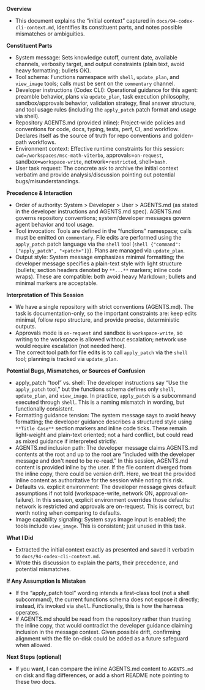 **Overview**
- This document explains the “initial context” captured in `docs/94-codex-cli-context.md`, identifies its constituent parts, and notes possible mismatches or ambiguities.

**Constituent Parts**
- System message: Sets knowledge cutoff, current date, available channels, verbosity target, and output constraints (plain text, avoid heavy formatting; bullets OK).
- Tool schema: Functions namespace with `shell`, `update_plan`, and `view_image` tools; calls must be sent on the `commentary` channel.
- Developer instructions (Codex CLI): Operational guidance for this agent: preamble behavior, plans via `update_plan`, task execution philosophy, sandbox/approvals behavior, validation strategy, final answer structure, and tool usage rules (including the `apply_patch` patch format and usage via shell).
- Repository AGENTS.md (provided inline): Project-wide policies and conventions for code, docs, typing, tests, perf, CI, and workflow. Declares itself as the source of truth for repo conventions and golden-path workflows.
- Environment context: Effective runtime constraints for this session: `cwd=/workspaces/msc-math-viterbo`, approvals=`on-request`, sandbox=`workspace-write`, network=`restricted`, shell=`bash`.
- User task request: The concrete ask to archive the initial context verbatim and provide analysis/discussion pointing out potential bugs/misunderstandings.

**Precedence & Interaction**
- Order of authority: System > Developer > User > AGENTS.md (as stated in the developer instructions and AGENTS.md spec). AGENTS.md governs repository conventions; system/developer messages govern agent behavior and tool usage.
- Tool invocation: Tools are defined in the “functions” namespace; calls must be emitted on `commentary`. File edits are performed using the `apply_patch` patch language via the `shell` tool (`shell {"command":["apply_patch", "<patch>"]}`). Plans are managed via `update_plan`.
- Output style: System message emphasizes minimal formatting; the developer message specifies a plain-text style with light structure (bullets; section headers denoted by `**...**` markers; inline code wraps). These are compatible: both avoid heavy Markdown; bullets and minimal markers are acceptable.

**Interpretation of This Session**
- We have a single repository with strict conventions (AGENTS.md). The task is documentation-only, so the important constraints are: keep edits minimal, follow repo structure, and provide precise, deterministic outputs.
- Approvals mode is `on-request` and sandbox is `workspace-write`, so writing to the workspace is allowed without escalation; network use would require escalation (not needed here).
- The correct tool path for file edits is to call `apply_patch` via the `shell` tool; planning is tracked via `update_plan`.

**Potential Bugs, Mismatches, or Sources of Confusion**
- apply_patch “tool” vs. shell: The developer instructions say “Use the `apply_patch` tool,” but the functions schema defines only `shell`, `update_plan`, and `view_image`. In practice, `apply_patch` is a subcommand executed through `shell`. This is a naming mismatch in wording, but functionally consistent.
- Formatting guidance tension: The system message says to avoid heavy formatting; the developer guidance describes a structured style using `**Title Case**` section markers and inline code ticks. These remain light-weight and plain-text oriented; not a hard conflict, but could read as mixed guidance if interpreted strictly.
- AGENTS.md inclusion path: The developer message claims AGENTS.md contents at the root and up to the root are “included with the developer message and don't need to be re-read.” In this session, AGENTS.md content is provided inline by the user. If the file content diverged from the inline copy, there could be version drift. Here, we treat the provided inline content as authoritative for the session while noting this risk.
- Defaults vs. explicit environment: The developer message gives default assumptions if not told (workspace-write, network ON, approval on-failure). In this session, explicit environment overrides those defaults: network is restricted and approvals are on-request. This is correct, but worth noting when comparing to defaults.
- Image capability signaling: System says image input is enabled; the tools include `view_image`. This is consistent; just unused in this task.

**What I Did**
- Extracted the initial context exactly as presented and saved it verbatim to `docs/94-codex-cli-context.md`.
- Wrote this discussion to explain the parts, their precedence, and potential mismatches.

**If Any Assumption Is Mistaken**
- If the “apply_patch tool” wording intends a first-class tool (not a shell subcommand), the current functions schema does not expose it directly; instead, it’s invoked via `shell`. Functionally, this is how the harness operates.
- If AGENTS.md should be read from the repository rather than trusting the inline copy, that would contradict the developer guidance claiming inclusion in the message context. Given possible drift, confirming alignment with the file on-disk could be added as a future safeguard when allowed.

**Next Steps (optional)**
- If you want, I can compare the inline AGENTS.md content to `AGENTS.md` on disk and flag differences, or add a short README note pointing to these two docs.

